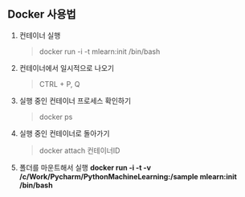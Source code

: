 ## Docker 사용법

1. 컨테이너 실행
    > docker run -i -t mlearn:init /bin/bash
    
2. 컨테이너에서 일시적으로 나오기
    > CTRL + P, Q

3. 실행 중인 컨테이너 프로세스 확인하기
    > docker ps

4. 실행 중인 컨테이너로 돌아가기
    > docker attach 컨테이너ID

5. 폴더를 마운트해서 실행
    **docker run -i -t -v /c/Work/Pycharm/PythonMachineLearning:/sample mlearn:init /bin/bash**
    
